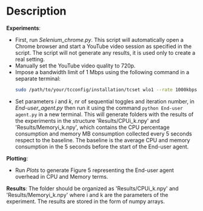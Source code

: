 # Description
**Experiments**:
- First, run *Selenium_chrome.py*. This script will automatically open a Chrome browser and start a YouTube video session as specified in the script. The script will not generate any results, it is used only to create a real setting.
- Manually set the YouTube video quality to 720p.
- Impose a bandwidth limit of 1 Mbps using the following command in a separate terminal:
  ```bash
  sudo /path/to/your/tcconfig/installation/tcset wlo1 --rate 1000kbps --direction incoming
- Set parameters *i* and *k*, nr of sequential toggles and iteration number, in *End-user_agent.py* then run it using the command `python End-user agent.py` in a new terminal. This will generate folders with the results of 
the experiments in the structure 'Results/CPUi_k.npy' and 'Results/Memoryi_k.npy', which contains the CPU percentage consumption and memory MB consumption collected every 5 seconds respect to the baseline. 
The baseline is the average CPU and memory consumption in the 5 seconds before the start of the End-user agent.

**Plotting**: 
- Run *Plots* to generate Figure 5 representing the End-user agent overhead in CPU and Memory terms.

**Results**: The folder should be organized as 'Results/CPUi_k.npy' and 'Results/Memoryi_k.npy' where i and k are the parameters of the experiment. The results are stored in the form of numpy arrays.
